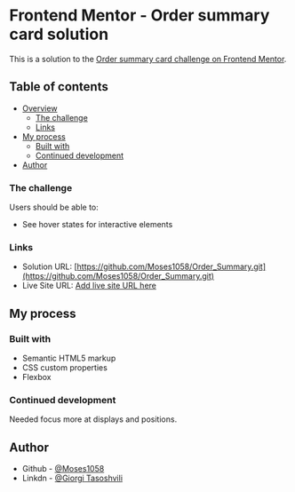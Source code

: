 # Frontend Mentor - Order summary card solution

This is a solution to the [Order summary card challenge on Frontend Mentor](https://www.frontendmentor.io/challenges/order-summary-component-QlPmajDUj).

## Table of contents

- [Overview](#overview)
  - [The challenge](#the-challenge)
  - [Links](#links)
- [My process](#my-process)
  - [Built with](#built-with)
  - [Continued development](#continued-development)
- [Author](#author)

### The challenge

Users should be able to:

- See hover states for interactive elements

### Links

- Solution URL: [https://github.com/Moses1058/Order_Summary.git](https://github.com/Moses1058/Order_Summary.git)
- Live Site URL: [Add live site URL here](https://your-live-site-url.com)

## My process

### Built with

- Semantic HTML5 markup
- CSS custom properties
- Flexbox


### Continued development

Needed focus more at displays and positions. 

## Author

- Github - [@Moses1058](https://github.com/Moses1058)
- Linkdn - [@Giorgi Tasoshvili](https://www.linkedin.com/in/giorgi-tasoshvili-35091a239/)



